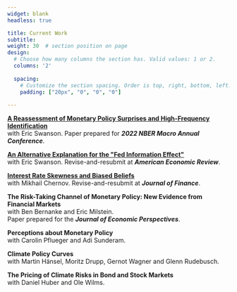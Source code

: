 ```yaml
---
widget: blank
headless: true

title: Current Work
subtitle:
weight: 30  # section position on page
design:
  # Choose how many columns the section has. Valid values: 1 or 2.
  columns: '2'
  
  spacing:
    # Customize the section spacing. Order is top, right, bottom, left.
    padding: ["20px", "0", "0", "0"]  
  
---
```

**[A Reassessment of Monetary Policy Surprises and High-Frequency Identification](publication/mps/)**  
with Eric Swanson. Paper prepared for ***2022 NBER Macro Annual Conference***.

**[An Alternative Explanation for the "Fed Information Effect"](publication/fed-info/)**  
with Eric Swanson. Revise-and-resubmit at ***American Economic Review***.

**[Interest Rate Skewness and Biased Beliefs](publication/skewness)**  
with Mikhail Chernov. Revise-and-resubmit at ***Journal of Finance***.

**The Risk-Taking Channel of Monetary Policy: New Evidence from Financial Markets**  
with Ben Bernanke and Eric Milstein.  
Paper prepared for the ***Journal of Economic Perspectives***.

**Perceptions about Monetary Policy**  
with Carolin Pflueger and Adi Sunderam.

**Climate Policy Curves**  
with Martin Hänsel, Moritz Drupp, Gernot Wagner and Glenn Rudebusch.

**The Pricing of Climate Risks in Bond and Stock Markets**  
with Daniel Huber and Ole Wilms.
